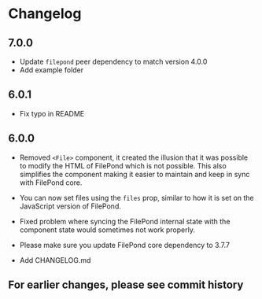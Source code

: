 # Changelog

## 7.0.0

- Update `filepond` peer dependency to match version 4.0.0
- Add example folder


## 6.0.1

- Fix typo in README


## 6.0.0

- Removed `<File>` component, it created the illusion that it was possible to modify the HTML of FilePond which is not possible. This also simplifies the component making it easier to maintain and keep in sync with FilePond core.

- You can now set files using the `files` prop, similar to how it is set on the JavaScript version of FilePond.

- Fixed problem where syncing the FilePond internal state with the component state would sometimes not work properly.

- Please make sure you update FilePond core dependency to 3.7.7

- Add CHANGELOG.md


## For earlier changes, please see commit history